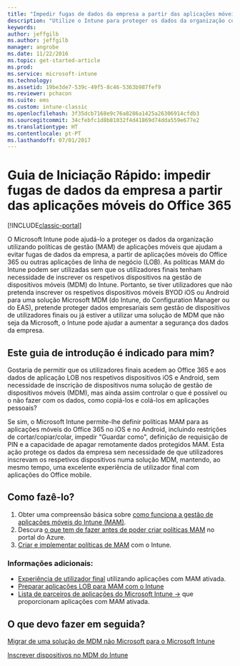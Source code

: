 ```yaml
---
title: "Impedir fugas de dados da empresa a partir das aplicações móveis do Office 365"
description: "Utilize o Intune para proteger os dados da organização com políticas de gestão de aplicações móveis (MAM) que ajudam a evitar fugas de dados da empresa, a partir de aplicações móveis do Office 365 ou de outras aplicações de linha de negócio (LOB)."
keywords: 
author: jeffgilb
ms.author: jeffgilb
manager: angrobe
ms.date: 11/22/2016
ms.topic: get-started-article
ms.prod: 
ms.service: microsoft-intune
ms.technology: 
ms.assetid: 19be3de7-539c-49f5-8c46-5363b987fef9
ms.reviewer: pchacon
ms.suite: ems
ms.custom: intune-classic
ms.openlocfilehash: 3f35dcb7168e9c76a8286a1425a26306914cfdb3
ms.sourcegitcommit: 34cfebfc1d8b81032f4d41869d74dda559e677e2
ms.translationtype: HT
ms.contentlocale: pt-PT
ms.lasthandoff: 07/01/2017
---
```

# <a name="quick-start-guide-prevent-company-data-leaks-from-office-365-mobile-apps"></a>Guia de Iniciação Rápido: impedir fugas de dados da empresa a partir das aplicações móveis do Office 365

[!INCLUDE[classic-portal](../includes/classic-portal.md)]

O Microsoft Intune pode ajudá-lo a proteger os dados da organização utilizando políticas de gestão (MAM) de aplicações móveis que ajudam a evitar fugas de dados da empresa, a partir de aplicações móveis do Office 365 ou outras aplicações de linha de negócio (LOB). As políticas MAM do Intune podem ser utilizadas sem que os utilizadores finais tenham necessidade de inscrever os respetivos dispositivos na gestão de dispositivos móveis (MDM) do Intune. Portanto, se tiver utilizadores que não pretenda inscrever os respetivos dispositivos móveis BYOD iOS ou Android para uma solução Microsoft MDM (do Intune, do Configuration Manager ou do EAS), pretende proteger dados empresariais sem gestão de dispositivos de utilizadores finais ou já estiver a utilizar uma solução de MDM que não seja da Microsoft, o Intune pode ajudar a aumentar a segurança dos dados da empresa.   

## <a name="is-this-quick-start-guide-right-for-me"></a>Este guia de introdução é indicado para mim?
Gostaria de permitir que os utilizadores finais acedem ao Office 365 e aos dados de aplicação LOB nos respetivos dispositivos iOS e Android, sem necessidade de inscrição de dispositivos numa solução de gestão de dispositivos móveis (MDM), mas ainda assim controlar o que é possível ou o não fazer com os dados, como copiá-los e colá-los em aplicações pessoais?

Se sim, o Microsoft Intune permite-lhe definir políticas MAM para as aplicações móveis do Office 365 no iOS e no Android, incluindo restrições de cortar/copiar/colar, impedir "Guardar como", definição de requisição de PIN e a capacidade de apagar remotamente dados protegidos MAM.  Esta ação protege os dados da empresa sem necessidade de que utilizadores inscrevam os respetivos dispositivos numa solução MDM, mantendo, ao mesmo tempo, uma excelente experiência de utilizador final com aplicações do Office mobile.

## <a name="how-do-i-do-it"></a>Como fazê-lo?
1.  Obter uma compreensão básica sobre [como funciona a gestão de aplicações móveis do Intune (MAM)](/intune-classic/deploy-use/protect-app-data-using-mobile-app-management-policies-with-microsoft-intune).
2.  Descura [o que tem de fazer antes de poder criar políticas MAM](/intune-classic/deploy-use/get-ready-to-configure-mobile-app-management-policies-with-microsoft-intune) no portal do Azure.
3.  [Criar e implementar políticas de MAM](/intune-classic/deploy-use/get-ready-to-configure-mobile-app-management-policies-with-microsoft-intune) com o Intune.

### <a name="additional-information"></a>Informações adicionais:
- [Experiência de utilizador final](/intune-classic/deploy-use/end-user-experience-for-mam-enabled-apps-with-microsoft-intune) utilizando aplicações com MAM ativada.
- [Preparar aplicações LOB para MAM com o Intune](/intune/apps-prepare-mobile-application-management)
- <a href="https://www.microsoft.com/cloud-platform/microsoft-intune-partners" target="_blank"> Lista de parceiros de aplicações do Microsoft Intune &rarr;</a> que proporcionam aplicações com MAM ativada.

## <a name="what-should-i-do-next"></a>O que devo fazer em seguida?
[Migrar de uma solução de MDM não Microsoft para o Microsoft Intune](/intune-classic/deploy-use/migrate-to-intune)

[Inscrever dispositivos no MDM do Intune](/intune-classic/deploy-use/enroll-devices-in-microsoft-intune)
